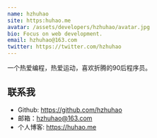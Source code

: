 ```yaml
---
name: hzhuhao
site: https:huhao.me
avatar: /assets/developers/hzhuhao/avatar.jpg
bio: Focus on web development.
email: hzhuhao@163.com
twitter: https://twitter.com/hzhuhao
---
```


一个热爱编程，热爱运动，喜欢折腾的90后程序员。

## 联系我

- Github: <https://github.com/hzhuhao>
- 邮箱：hzhuhao@163.com
- 个人博客: <https://huhao.me>
